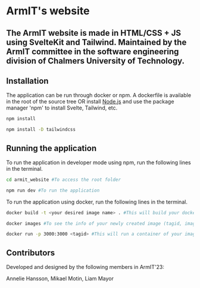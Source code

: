 # ArmIT's website

The ArmIT website is made in HTML/CSS + JS using SvelteKit and Tailwind. Maintained by the ArmIT committee in the software engineering division of Chalmers University of Technology.
---

## Installation
The application can be run through docker or npm. A dockerfile is available in the root of the source tree OR install [Node.js](https://nodejs.org/en/download) and use the package manager 'npm' to install Svelte, Tailwind, etc.


```bash
npm install
```
```bash
npm install -D tailwindcss
```

## Running the application

To run the application in developer mode using npm, run the following lines in the terminal.

```bash
cd armit_website #To access the root folder
```
```bash
npm run dev #To run the application
```

To run the application using docker, run the following lines in the terminal.
```bash
docker build -t <your desired image name> . #This will build your docker image. Include the dot.
```
```bash
docker images #To see the info of your newly created image (tagid, image name, etc)
```
```bash
docker run -p 3000:3000 <tagid> #This will run a container of your image and the application. Enter localhost in browser.
```


## Contributors

Developed and designed by the following members in ArmIT'23:

Annelie Hansson, Mikael Motin, Liam Mayor
